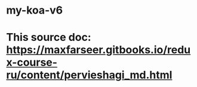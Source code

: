 # my-koa-v6

# This source doc: https://maxfarseer.gitbooks.io/redux-course-ru/content/pervieshagi_md.html
